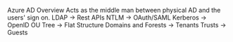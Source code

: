 Azure AD Overview
Acts as the middle man between physical AD and the users' sign on.
LDAP -> Rest APIs
NTLM -> OAuth/SAML
Kerberos -> OpenID
OU Tree ->  Flat Structure
Domains and Forests -> Tenants
Trusts -> Guests